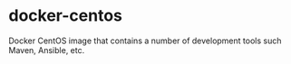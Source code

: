 # docker-centos
Docker CentOS image that contains a number of development tools such Maven, Ansible, etc.
